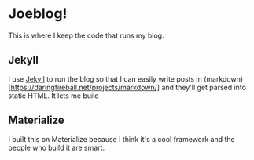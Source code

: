 # Joeblog! #
This is where I keep the code that runs my blog.

## Jekyll ##
I use [Jekyll](http://jekyllrb.com/) to run the blog so that I can easily write posts in (markdown)[https://daringfireball.net/projects/markdown/] and they'll get parsed into static HTML. It lets me build 

## Materialize ##
I built this on Materialize because I think it's a cool framework and the people who build it are smart.